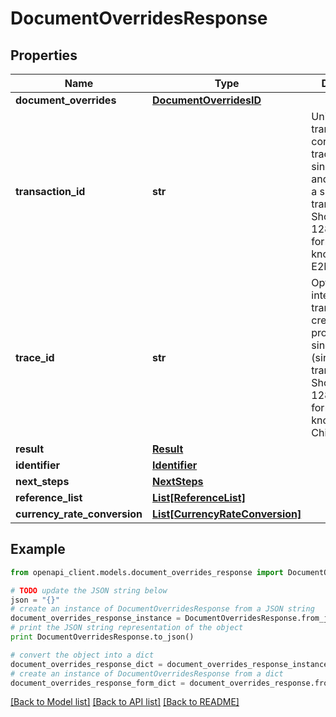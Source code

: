 # DocumentOverridesResponse


## Properties
Name | Type | Description | Notes
------------ | ------------- | ------------- | -------------
**document_overrides** | [**DocumentOverridesID**](DocumentOverridesID.md) |  | [optional] 
**transaction_id** | **str** | Unique transaction, correlation or tracking id for a single request and reply i.e. for a single transaction. Should be a 128 bit GUID format. Also know as E2ETrackingId. | [optional] 
**trace_id** | **str** | Optional ID for internal child transactions created for processing a single request (single transaction). Should be a 128 bit GUID format. Also known as ChildTrackingId. | [optional] 
**result** | [**Result**](Result.md) |  | [optional] 
**identifier** | [**Identifier**](Identifier.md) |  | [optional] 
**next_steps** | [**NextSteps**](NextSteps.md) |  | [optional] 
**reference_list** | [**List[ReferenceList]**](ReferenceList.md) |  | [optional] 
**currency_rate_conversion** | [**List[CurrencyRateConversion]**](CurrencyRateConversion.md) |  | [optional] 

## Example

```python
from openapi_client.models.document_overrides_response import DocumentOverridesResponse

# TODO update the JSON string below
json = "{}"
# create an instance of DocumentOverridesResponse from a JSON string
document_overrides_response_instance = DocumentOverridesResponse.from_json(json)
# print the JSON string representation of the object
print DocumentOverridesResponse.to_json()

# convert the object into a dict
document_overrides_response_dict = document_overrides_response_instance.to_dict()
# create an instance of DocumentOverridesResponse from a dict
document_overrides_response_form_dict = document_overrides_response.from_dict(document_overrides_response_dict)
```
[[Back to Model list]](../README.md#documentation-for-models) [[Back to API list]](../README.md#documentation-for-api-endpoints) [[Back to README]](../README.md)


